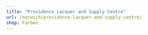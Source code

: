 ```yaml
---
title: "Providence Lacquer and Supply Centre"
url: /norwich/providence-lacquer-and-supply-centre/
shop: Farben
---
```

